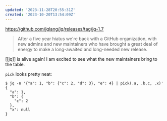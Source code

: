 ```yaml
---
updated: '2023-11-28T20:55:31Z'
created: '2023-10-20T13:54:09Z'
---
```

https://github.com/jqlang/jq/releases/tag/jq-1.7

> After a five year hiatus we're back with a GitHub organization, with new admins and new maintainers who have brought a great deal of energy to make a long-awaited and long-needed new release. 

[[jq]] is alive again! I am excited to see what the new maintainers bring to the table.

`pick` looks pretty neat:

```shell
$ jq -n '{"a": 1, "b": {"c": 2, "d": 3}, "e": 4} | pick(.a, .b.c, .x)'
{
  "a": 1,
  "b": {
    "c": 2
  },
  "x": null
}
```